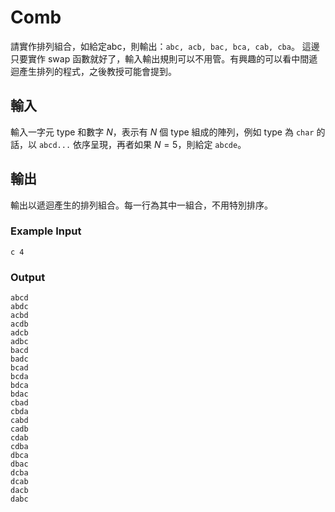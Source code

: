 # Comb

請實作排列組合，如給定abc，則輸出：`abc, acb, bac, bca, cab, cba`。
這邊只要實作 swap 函數就好了，輸入輸出規則可以不用管。有興趣的可以看中間遞迴產生排列的程式，之後教授可能會提到。

## 輸入

輸入一字元 type 和數字 $N$，表示有 $N$ 個 type 組成的陣列，例如 type 為 `char` 的話，以 `abcd...` 依序呈現，再者如果 $N=5$，則給定 `abcde`。

## 輸出

輸出以遞迴產生的排列組合。每一行為其中一組合，不用特別排序。

### Example Input

```plain
c 4

```

### Output

```plain
abcd
abdc
acbd
acdb
adcb
adbc
bacd
badc
bcad
bcda
bdca
bdac
cbad
cbda
cabd
cadb
cdab
cdba
dbca
dbac
dcba
dcab
dacb
dabc

```
